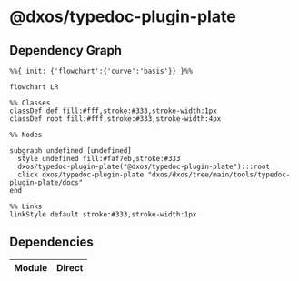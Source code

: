 # @dxos/typedoc-plugin-plate



## Dependency Graph

```mermaid
%%{ init: {'flowchart':{'curve':'basis'}} }%%

flowchart LR

%% Classes
classDef def fill:#fff,stroke:#333,stroke-width:1px
classDef root fill:#fff,stroke:#333,stroke-width:4px

%% Nodes

subgraph undefined [undefined]
  style undefined fill:#faf7eb,stroke:#333
  dxos/typedoc-plugin-plate("@dxos/typedoc-plugin-plate"):::root
  click dxos/typedoc-plugin-plate "dxos/dxos/tree/main/tools/typedoc-plugin-plate/docs"
end

%% Links
linkStyle default stroke:#333,stroke-width:1px
```

## Dependencies

| Module | Direct |
|---|---|
